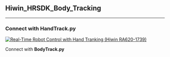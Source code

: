 ## **Hiwin_HRSDK_Body_Tracking**
****
### Connect with **HandTrack.py**

[![Real-Time Robot Control with Hand Tranking (Hiwin RA620-1739)](https://res.cloudinary.com/marcomontalbano/image/upload/v1665390852/video_to_markdown/images/vimeo--707021617-c05b58ac6eb4c4700831b2b3070cd403.jpg)]( https://vimeo.com/707021617 "Real-Time Robot Control with Hand Tranking (Hiwin RA620-1739)")

Connect with **BodyTrack.py**



